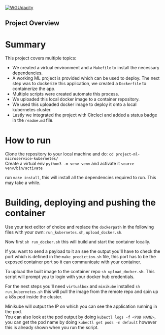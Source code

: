 [![WGUdacity](https://circleci.com/gh/WilliamGeuns1/special-broccoli.svg?style=svg)](https://app.circleci.com/pipelines/github/WilliamGeuns1/special-broccoli)
## Project Overview


# Summary
This project covers multiple topics: 
  * We created a virtual environment and a `Makefile` to install the necessary dependencies.
  * A working ML project is provided which can be used to deploy. The next step was to dockerize this application, we created a `Dockerfile` to containerize the app.
  * Multiple scripts were created automate this process.
  * We uploaded this local docker image to a container repository.
  * We used this uploaded docker image to deploy it onto a local kubernetes cluster.
  * Lastly we integrated the project with Circleci and added a status badge in the `readme.md` file.

# How to run
Clone the repository to your local machine and do:
`cd project-ml-microservice-kubernetes/` \
Create a virtual env `python3 -m venv venv` and activate it `source venv/bin/activate`

run `make install`, this will install all the dependencies required to run. This may take a while.

# Building, deploying and pushing the container

Use your text editor of choice and replace the `dockerpath` in the following files with your own: `run_kubernetes.sh`, `upload_docker.sh`.

Now first `sh run_docker.sh` this will build and start the container locally.

 If you want to send a payload to it an see the output you'll have to check the port which is defined in the `make_prediction.sh` file, this port has to be the exposed container port so it can communicate with your container.

To upload the built image to the container repo `sh upload_docker.sh`.  This script will prompt you to login with your docker hub credentials.

For the next steps you'll need `virtualbox` and `minikube` installed `sh run_kubernetes.sh` this will pull the image from the remote repo and spin up a k8s pod inside the cluster.

Minikube will output the IP on which you can see the application running in the pod. \
You can also look at the pod output by doing `kubectl logs -f <POD NAME>`, you can get the pod name by doing `kubectl get pods -n default` however this is already shown when you run the script.